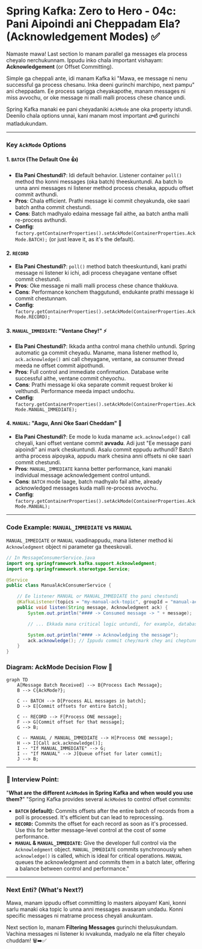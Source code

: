 # Spring Kafka: Zero to Hero - 04c: Pani Aipoindi ani Cheppadam Ela? (Acknowledgement Modes) ✅

Namaste mawa! Last section lo manam parallel ga messages ela process cheyalo nerchukunnam. Ippudu inko chala important vishayam: **Acknowledgement** (or Offset Committing).

Simple ga cheppali ante, idi manam Kafka ki "Mawa, ee message ni nenu successful ga process chesanu. Inka deeni gurinchi marchipo, next pampu" ani cheppadam. Ee process sarigga cheyakapothe, manam messages ni miss avvochu, or oke message ni malli malli process chese chance undi.

Spring Kafka manaki ee pani cheyadaniki `AckMode` ane oka property istundi. Deenilo chala options unnai, kani manam most important వాటి gurinchi matladukundam.

---

### Key `AckMode` Options

#### 1. `BATCH` (The Default One 👍)
*   **Ela Pani Chestundi?**: Idi default behavior. Listener container `poll()` method tho konni messages (oka batch) theeskuntundi. Aa batch lo unna anni messages ni listener method process chesaka, appudu offset commit avthundi.
*   **Pros**: Chala efficient. Prathi message ki commit cheyakunda, oke saari batch antha commit chestundi.
*   **Cons**: Batch madhyalo edaina message fail aithe, aa batch antha malli re-process avthundi.
*   **Config**: `factory.getContainerProperties().setAckMode(ContainerProperties.AckMode.BATCH);` (or just leave it, as it's the default).

#### 2. `RECORD`
*   **Ela Pani Chestundi?**: `poll()` method batch theeskuntundi, kani prathi message ni listener ki ichi, adi process cheyagane ventane offset commit chestundi.
*   **Pros**: Oke message ni malli malli process chese chance thakkuva.
*   **Cons**: Performance konchem thaggutundi, endukante prathi message ki commit chestunnam.
*   **Config**: `factory.getContainerProperties().setAckMode(ContainerProperties.AckMode.RECORD);`

#### 3. `MANUAL_IMMEDIATE`: "Ventane Chey!" ⚡
*   **Ela Pani Chestundi?**: Ikkada antha control mana chethilo untundi. Spring automatic ga commit cheyadu. Maname, mana listener method lo, `ack.acknowledge()` ani call cheyagane, ventane, aa consumer thread meeda ne offset commit aipothundi.
*   **Pros**: Full control and immediate confirmation. Database write successful aithe, ventane commit cheyochu.
*   **Cons**: Prathi message ki oka separate commit request broker ki velthundi. Performance meeda impact undochu.
*   **Config**: `factory.getContainerProperties().setAckMode(ContainerProperties.AckMode.MANUAL_IMMEDIATE);`

#### 4. `MANUAL`: "Aagu, Anni Oke Saari Cheddam" 🐢
*   **Ela Pani Chestundi?**: Ee mode lo kuda maname `ack.acknowledge()` call cheyali, kani offset ventane commit **avvadu**. Adi just "Ee message pani aipoindi" ani mark cheskuntundi. Asalu commit eppudu avthundi? Batch antha process aipoyaka, appudu mark chesina anni offsets ni oke saari commit chestundi.
*   **Pros**: `MANUAL_IMMEDIATE` kanna better performance, kani manaki individual message acknowledgement control untundi.
*   **Cons**: `BATCH` mode laage, batch madhyalo fail aithe, already acknowledged messages kuda malli re-process avvochu.
*   **Config**: `factory.getContainerProperties().setAckMode(ContainerProperties.AckMode.MANUAL);`

---

### Code Example: `MANUAL_IMMEDIATE` vs `MANUAL`

`MANUAL_IMMEDIATE` or `MANUAL` vaadinappudu, mana listener method ki `Acknowledgment` object ni parameter ga theeskovali.

```java
// In MessageConsumerService.java
import org.springframework.kafka.support.Acknowledgment;
import org.springframework.stereotype.Service;

@Service
public class ManualAckConsumerService {

    // Ee listener MANUAL or MANUAL_IMMEDIATE tho pani chestundi
    @KafkaListener(topics = "my-manual-ack-topic", groupId = "manual-ack-group")
    public void listen(String message, Acknowledgment ack) {
        System.out.println("#### -> Consumed message -> " + message);

        // ... Ekkada mana critical logic untundi, for example, database write ...

        System.out.println("#### -> Acknowledging the message");
        ack.acknowledge(); // Ippudu commit chey/mark chey ani cheptunnam!
    }
}
```

### Diagram: AckMode Decision Flow 🧠

```mermaid
graph TD
    A[Message Batch Received] --> B{Process Each Message};
    B --> C{AckMode?};

    C -- BATCH --> D[Process ALL messages in batch];
    D --> E[Commit offsets for entire batch];

    C -- RECORD --> F[Process ONE message];
    F --> G[Commit offset for that message];
    G --> B;

    C -- MANUAL / MANUAL_IMMEDIATE --> H[Process ONE message];
    H --> I[Call ack.acknowledge()];
    I -- "If MANUAL_IMMEDIATE" --> G;
    I -- "If MANUAL" --> J[Queue offset for later commit];
    J --> B;
```

---

### 📝 Interview Point:

"**What are the different `AckMode`s in Spring Kafka and when would you use them?**"
"Spring Kafka provides several `AckMode`s to control offset commits:
*   **`BATCH` (default):** Commits offsets after the entire batch of records from a poll is processed. It's efficient but can lead to reprocessing.
*   **`RECORD`:** Commits the offset for each record as soon as it's processed. Use this for better message-level control at the cost of some performance.
*   **`MANUAL` & `MANUAL_IMMEDIATE`:** Give the developer full control via the `Acknowledgment` object. `MANUAL_IMMEDIATE` commits synchronously when `acknowledge()` is called, which is ideal for critical operations. `MANUAL` queues the acknowledgment and commits them in a batch later, offering a balance between control and performance."

---

### Next Enti? (What's Next?)

Mawa, manam ippudu offset committing lo masters aipoyam! Kani, konni sarlu manaki oka topic lo unna anni messages avasaram undadu. Konni specific messages ni matrame process cheyali anukuntam.

Next section lo, manam **Filtering Messages** gurinchi thelusukundam. Vachina messages ni listener ki ivvakunda, madyalo ne ela filter cheyalo chuddam! 🗑️➡️✅